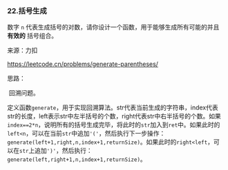 ### 22.括号生成

数字 `n` 代表生成括号的对数，请你设计一个函数，用于能够生成所有可能的并且 **有效的** 括号组合。

来源：力扣

https://leetcode.cn/problems/generate-parentheses/



思路：

​		回溯问题。

​		定义函数`generate`，用于实现回溯算法。str代表当前生成的字符串，index代表str的长度，left表示str中左半括号的个数，right代表str中右半括号的个数。如果`index==2*n`，说明所有的括号生成完毕，将此时的`str`加入到`ret`中。如果此时的`left<n`，可以在当前`str`中追加`'('`，然后执行下一步操作：`generate(left+1,right,n,index+1,returnSize)`。如果此时的`right<left`，可以在`str`上追加`')'`，然后执行： `generate(left,right+1,n,index+1,returnSize)`。

​		